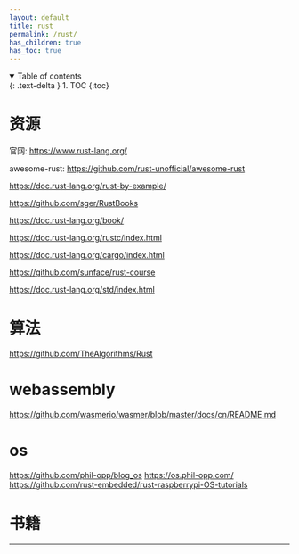 ```yaml
---
layout: default
title: rust
permalink: /rust/
has_children: true
has_toc: true
---
```

<details open markdown="block">
  <summary>
    Table of contents
  </summary>
  {: .text-delta }
1. TOC
{:toc}
</details>

# 资源
官网: https://www.rust-lang.org/

awesome-rust: https://github.com/rust-unofficial/awesome-rust

https://doc.rust-lang.org/rust-by-example/

https://github.com/sger/RustBooks

https://doc.rust-lang.org/book/

https://doc.rust-lang.org/rustc/index.html

https://doc.rust-lang.org/cargo/index.html


https://github.com/sunface/rust-course

https://doc.rust-lang.org/std/index.html


# 算法
https://github.com/TheAlgorithms/Rust


# webassembly
https://github.com/wasmerio/wasmer/blob/master/docs/cn/README.md


# os
https://github.com/phil-opp/blog_os
https://os.phil-opp.com/
https://github.com/rust-embedded/rust-raspberrypi-OS-tutorials



# 书籍 

----

